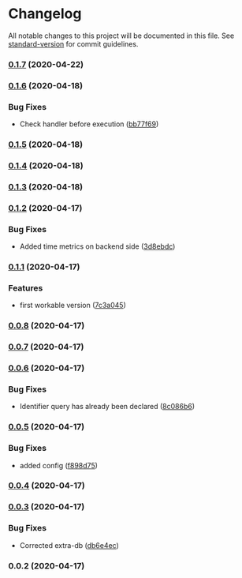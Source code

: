 # Changelog

All notable changes to this project will be documented in this file. See [standard-version](https://github.com/conventional-changelog/standard-version) for commit guidelines.

### [0.1.7](https://github.com/kolegm/racer-model-rpc/compare/v0.1.6...v0.1.7) (2020-04-22)

### [0.1.6](https://github.com/kolegm/racer-model-rpc/compare/v0.1.5...v0.1.6) (2020-04-18)


### Bug Fixes

* Check handler before execution ([bb77f69](https://github.com/kolegm/racer-model-rpc/commit/bb77f69cb5e7d8fff58242665592120600741778))

### [0.1.5](https://github.com/kolegm/racer-model-rpc/compare/v0.1.4...v0.1.5) (2020-04-18)

### [0.1.4](https://github.com/kolegm/racer-model-rpc/compare/v0.1.3...v0.1.4) (2020-04-18)

### [0.1.3](https://github.com/kolegm/racer-model-rpc/compare/v0.1.2...v0.1.3) (2020-04-18)

### [0.1.2](https://github.com/kolegm/racer-model-rpc/compare/v0.1.1...v0.1.2) (2020-04-17)


### Bug Fixes

* Added time metrics on backend side ([3d8ebdc](https://github.com/kolegm/racer-model-rpc/commit/3d8ebdc8db2c474dc031d6d570bb763cc89633ce))

### [0.1.1](https://github.com/kolegm/racer-model-rpc/compare/v0.0.8...v0.1.1) (2020-04-17)


### Features

* first workable version ([7c3a045](https://github.com/kolegm/racer-model-rpc/commit/7c3a0457e0cd23f29ec2d648651f8871e36c9dbc))

### [0.0.8](https://github.com/kolegm/racer-model-rpc/compare/v0.0.7...v0.0.8) (2020-04-17)

### [0.0.7](https://github.com/kolegm/racer-model-rpc/compare/v0.0.6...v0.0.7) (2020-04-17)

### [0.0.6](https://github.com/kolegm/racer-model-rpc/compare/v0.0.5...v0.0.6) (2020-04-17)


### Bug Fixes

* Identifier query has already been declared ([8c086b6](https://github.com/kolegm/racer-model-rpc/commit/8c086b62389f4a0fb519cf21aff86af67e0c562f))

### [0.0.5](https://github.com/kolegm/racer-model-rpc/compare/v0.0.4...v0.0.5) (2020-04-17)


### Bug Fixes

* added config ([f898d75](https://github.com/kolegm/racer-model-rpc/commit/f898d75817df064cf9509f3a43b9c95365e74276))

### [0.0.4](https://github.com/kolegm/racer-model-rpc/compare/v0.0.3...v0.0.4) (2020-04-17)

### [0.0.3](https://github.com/kolegm/racer-model-rpc/compare/v0.0.2...v0.0.3) (2020-04-17)


### Bug Fixes

* Corrected extra-db ([db6e4ec](https://github.com/kolegm/racer-model-rpc/commit/db6e4eccf65609c6a5c68a8d36f705ab47eff53e))

### 0.0.2 (2020-04-17)
